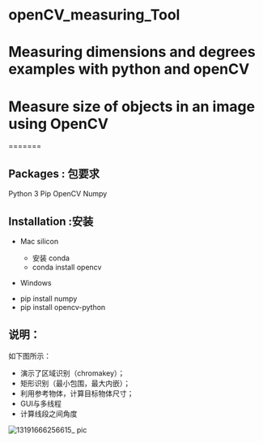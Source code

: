 
# openCV_measuring_Tool
Measuring dimensions and degrees examples   with python and openCV
=======
# Measure size of objects in an image using OpenCV 
=======

## Packages : 包要求
Python 3
Pip
OpenCV
Numpy

## Installation :安装
* Mac silicon
  * 安装 conda
  * conda install opencv
  
* Windows 
- pip install numpy
- pip install opencv-python

## 说明：
如下图所示：
* 演示了区域识别（chromakey）；
* 矩形识别（最小包围，最大内嵌）；
* 利用参考物体，计算目标物体尺寸；
* GUI与多线程
* 计算线段之间角度

![13191666256615_ pic](https://user-images.githubusercontent.com/9443895/196916178-c7a8dfd3-4dc9-42c0-8ca4-993641cbfabc.jpg)


